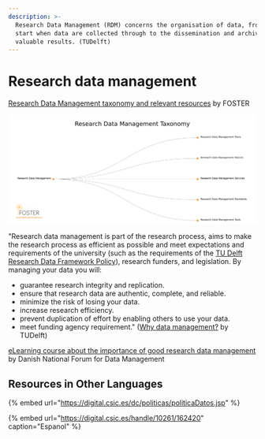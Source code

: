 ```yaml
---
description: >-
  Research Data Management (RDM) concerns the organisation of data, from the
  start when data are collected through to the dissemination and archiving of
  valuable results. (TUDelft)
---
```


# Research data management

[Research Data Management taxonomy and relevant resources](https://www.fosteropenscience.eu/foster-taxonomy/research-data-management) by FOSTER 

![Research Data Management taxonomy by FOSTER ](../.gitbook/assets/rdmanagement.png)



"Research data management is part of the research process, aims to make the research process as efficient as possible and meet expectations and requirements of the university \(such as the requirements of the [TU Delft Research Data Framework Policy](https://d1rkab7tlqy5f1.cloudfront.net/Library/Themaportalen/RDM/researchdata-framework-policy.pdf)\), research funders, and legislation. By managing your data you will: 

* guarantee research integrity and replication.
* ensure that research data are authentic, complete, and reliable.
* minimize the risk of losing your data.
* increase research efficiency.
* prevent duplication of effort by enabling others to use your data.
* meet funding agency requirement." \([Why data management?](https://www.tudelft.nl/en/library/current-topics/research-data-management/research-data-management/why-data-management/) by TUDelft\)

[eLearning course about the importance of good research data management ](https://vidensportal.deic.dk/en/RDMELearn)by Danish National Forum for Data Management

## Resources in Other Languages

{% embed url="https://digital.csic.es/dc/politicas/politicaDatos.jsp" %}

{% embed url="https://digital.csic.es/handle/10261/162420" caption="Espanol" %}




